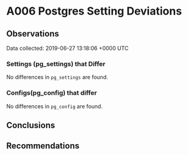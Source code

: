 # A006 Postgres Setting Deviations #

## Observations ##
Data collected: 2019-06-27 13:18:06 +0000 UTC  

### Settings (pg_settings) that Differ ###

No differences in `pg_settings` are found.

### Configs(pg_config) that differ ###

No differences in `pg_config` are found.



## Conclusions ##


## Recommendations ##

